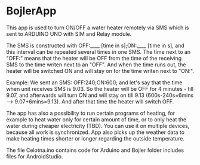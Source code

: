 # BojlerApp
This app is used to turn ON/OFF a water heater remotely via SMS which is sent to ARDUINO UNO with SIM and Relay module.

The SMS is constructed with OFF:____ [time in s];ON:____ [time in s], and this interval can be repeated several times in one SMS. The time next to an "OFF:" means that the heater will be OFF from the time of the receiving SMS to the time writen next to an "OFF". And when the time runs out, the heater will be switched ON and will stay on for the time writen next to "ON:".

Example: We sent an SMS: OFF:240;ON:600; and let's say that the time when unit receives SMS is 9.03. So the heater will be OFF for 4 minutes - till 9.07, and afterwards will turn ON and will stay on till 9.13 (600s-240s=6mins --> 9.07+6mins=9.13). And after that time the heater will switch OFF.

The app has also a possibility to run certain programs of heating, for example to heat water only for certain amount of time, or to only heat the water during cheaper electricity (TBD). You can use it on multiple devices, because all work is synchronized. App also picks up the weather data to make heating times shorter or longer regarding the outside temperature.

The file Celotna.ino contains code for Arduino and Bojler folder includes files for AndroidStudio.
